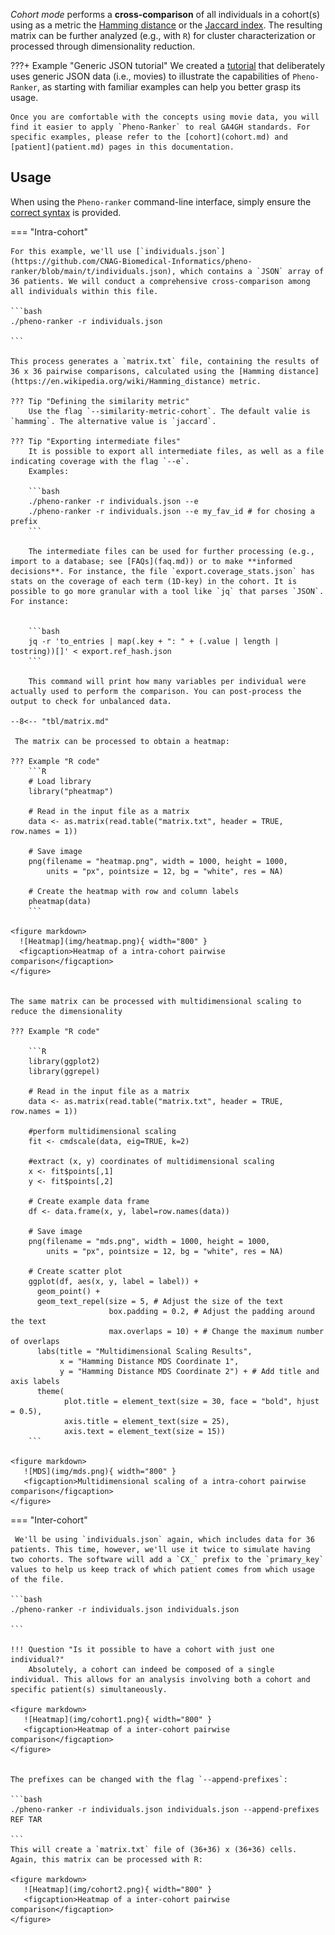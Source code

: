_Cohort mode_ performs a **cross-comparison** of all individuals in a cohort(s) using as a metric the [Hamming distance](https://en.wikipedia.org/wiki/Hamming_distance) or the [Jaccard index](https://en.wikipedia.org/wiki/Jaccard_index). The resulting matrix can be further analyzed (e.g., with `R`) for cluster characterization or processed through dimensionality reduction.

???+ Example "Generic JSON tutorial"
    We created a [tutorial](generic-json.md) that deliberately uses generic JSON data (i.e., movies) to illustrate the capabilities of `Pheno-Ranker`, as starting with familiar examples can help you better grasp its usage.

    Once you are comfortable with the concepts using movie data, you will find it easier to apply `Pheno-Ranker` to real GA4GH standards. For specific examples, please refer to the [cohort](cohort.md) and [patient](patient.md) pages in this documentation.

## Usage

When using the `Pheno-ranker` command-line interface, simply ensure the [correct syntax](https://github.com/cnag-biomedical-informatics/pheno-ranker#synopsis) is provided.

=== "Intra-cohort"

    For this example, we'll use [`individuals.json`](https://github.com/CNAG-Biomedical-Informatics/pheno-ranker/blob/main/t/individuals.json), which contains a `JSON` array of 36 patients. We will conduct a comprehensive cross-comparison among all individuals within this file.

    ```bash
    ./pheno-ranker -r individuals.json 

    ```

    This process generates a `matrix.txt` file, containing the results of 36 x 36 pairwise comparisons, calculated using the [Hamming distance](https://en.wikipedia.org/wiki/Hamming_distance) metric.

    ??? Tip "Defining the similarity metric"
        Use the flag `--similarity-metric-cohort`. The default valie is `hamming`. The alternative value is `jaccard`.

    ??? Tip "Exporting intermediate files"
        It is possible to export all intermediate files, as well as a file indicating coverage with the flag `--e`.
        Examples:

        ```bash
        ./pheno-ranker -r individuals.json --e 
        ./pheno-ranker -r individuals.json --e my_fav_id # for chosing a prefix
        ```

        The intermediate files can be used for further processing (e.g., import to a database; see [FAQs](faq.md)) or to make **informed decisions**. For instance, the file `export.coverage_stats.json` has stats on the coverage of each term (1D-key) in the cohort. It is possible to go more granular with a tool like `jq` that parses `JSON`. For instance:


        ```bash
        jq -r 'to_entries | map(.key + ": " + (.value | length | tostring))[]' < export.ref_hash.json
        ```

        This command will print how many variables per individual were actually used to perform the comparison. You can post-process the output to check for unbalanced data.

    --8<-- "tbl/matrix.md"

     The matrix can be processed to obtain a heatmap:

    ??? Example "R code"
        ```R
        # Load library
        library("pheatmap")
    
        # Read in the input file as a matrix
        data <- as.matrix(read.table("matrix.txt", header = TRUE, row.names = 1))
    
        # Save image
        png(filename = "heatmap.png", width = 1000, height = 1000,
            units = "px", pointsize = 12, bg = "white", res = NA)
    
        # Create the heatmap with row and column labels
        pheatmap(data)
        ```
    
    <figure markdown>
      ![Heatmap](img/heatmap.png){ width="800" }
      <figcaption>Heatmap of a intra-cohort pairwise comparison</figcaption>
    </figure>


    The same matrix can be processed with multidimensional scaling to reduce the dimensionality

    ??? Example "R code"

        ```R
        library(ggplot2)
        library(ggrepel)
        
        # Read in the input file as a matrix 
        data <- as.matrix(read.table("matrix.txt", header = TRUE, row.names = 1))
        
        #perform multidimensional scaling
        fit <- cmdscale(data, eig=TRUE, k=2)
        
        #extract (x, y) coordinates of multidimensional scaling
        x <- fit$points[,1]
        y <- fit$points[,2]
        
        # Create example data frame
        df <- data.frame(x, y, label=row.names(data))
        
        # Save image
        png(filename = "mds.png", width = 1000, height = 1000,
            units = "px", pointsize = 12, bg = "white", res = NA)
        
        # Create scatter plot
        ggplot(df, aes(x, y, label = label)) +
          geom_point() +
          geom_text_repel(size = 5, # Adjust the size of the text
                          box.padding = 0.2, # Adjust the padding around the text
                          max.overlaps = 10) + # Change the maximum number of overlaps
          labs(title = "Multidimensional Scaling Results",
               x = "Hamming Distance MDS Coordinate 1",
               y = "Hamming Distance MDS Coordinate 2") + # Add title and axis labels
          theme(
                plot.title = element_text(size = 30, face = "bold", hjust = 0.5),
                axis.title = element_text(size = 25),
                axis.text = element_text(size = 15))
        ```

    <figure markdown>
       ![MDS](img/mds.png){ width="800" }
       <figcaption>Multidimensional scaling of a intra-cohort pairwise comparison</figcaption>
    </figure>


=== "Inter-cohort"

     We'll be using `individuals.json` again, which includes data for 36 patients. This time, however, we'll use it twice to simulate having two cohorts. The software will add a `CX_` prefix to the `primary_key` values to help us keep track of which patient comes from which usage of the file.

    ```bash
    ./pheno-ranker -r individuals.json individuals.json

    ```

    !!! Question "Is it possible to have a cohort with just one individual?"
        Absolutely, a cohort can indeed be composed of a single individual. This allows for an analysis involving both a cohort and specific patient(s) simultaneously.

    <figure markdown>
       ![Heatmap](img/cohort1.png){ width="800" }
       <figcaption>Heatmap of a inter-cohort pairwise comparison</figcaption>
    </figure>


    The prefixes can be changed with the flag `--append-prefixes`:

    ```bash
    ./pheno-ranker -r individuals.json individuals.json --append-prefixes REF TAR

    ```
    This will create a `matrix.txt` file of (36+36) x (36+36) cells. Again, this matrix can be processed with R:

    <figure markdown>
       ![Heatmap](img/cohort2.png){ width="800" }
       <figcaption>Heatmap of a inter-cohort pairwise comparison</figcaption>
    </figure>


